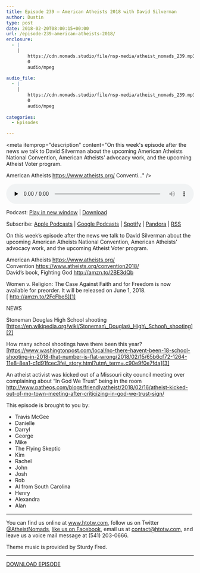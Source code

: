 ```yaml
---
title: Episode 239 – American Atheists 2018 with David Silverman
author: Dustin
type: post
date: 2018-02-20T08:00:15+00:00
url: /episode-239-american-atheists-2018/
enclosure:
  - |
    |
        https://cdn.nomads.studio/file/nsp-media/atheist_nomads_239.mp3
        0
        audio/mpeg
        
audio_file:
  - |
    |
        https://cdn.nomads.studio/file/nsp-media/atheist_nomads_239.mp3
        0
        audio/mpeg
        
categories:
  - Episodes

---
```

<div itemscope itemtype="http://schema.org/AudioObject">
  <meta itemprop="name" content="Episode 239 &#8211; American Atheists 2018 with David Silverman" />
  
  <meta itemprop="uploadDate" content="2018-02-20T01:00:15-07:00" />
  
  <meta itemprop="encodingFormat" content="audio/mpeg" />
  
  <meta itemprop="description" content="On this week's episode after the news we talk to David Silverman about the upcoming American Atheists National Convention, American Atheists' advocacy work, and the upcoming Atheist Voter program.

American Atheists https://www.atheists.org/
Conventi..." />
  
  <meta itemprop="contentUrl" content="https://dts.podtrac.com/redirect.mp3/cdn.nomads.studio/file/nsp-media/atheist_nomads_239.mp3" />
  </p> 
  
  <div class="powerpress_player" id="powerpress_player_8502">
    <audio class="wp-audio-shortcode" id="audio-1690-246" preload="none" style="width: 100%;" controls="controls"><source type="audio/mpeg" src="https://dts.podtrac.com/redirect.mp3/cdn.nomads.studio/file/nsp-media/atheist_nomads_239.mp3?_=246" /><a href="https://dts.podtrac.com/redirect.mp3/cdn.nomads.studio/file/nsp-media/atheist_nomads_239.mp3">https://dts.podtrac.com/redirect.mp3/cdn.nomads.studio/file/nsp-media/atheist_nomads_239.mp3</a></audio>
  </div>
</div>

<p class="powerpress_links powerpress_links_mp3">
  Podcast: <a href="https://dts.podtrac.com/redirect.mp3/cdn.nomads.studio/file/nsp-media/atheist_nomads_239.mp3" class="powerpress_link_pinw" target="_blank" title="Play in new window" onclick="return powerpress_pinw('https://htotw.com/?powerpress_pinw=1690-podcast');" rel="nofollow">Play in new window</a> | <a href="https://dts.podtrac.com/redirect.mp3/cdn.nomads.studio/file/nsp-media/atheist_nomads_239.mp3" class="powerpress_link_d" title="Download" rel="nofollow" download="atheist_nomads_239.mp3">Download</a>
</p>

<p class="powerpress_links powerpress_subscribe_links">
  Subscribe: <a href="https://podcasts.apple.com/us/podcast/humanists-take-on-the-world/id530050098?mt=2&ls=1" class="powerpress_link_subscribe powerpress_link_subscribe_itunes" target="_blank" title="Subscribe on Apple Podcasts" rel="nofollow">Apple Podcasts</a> | <a href="https://www.google.com/podcasts?feed=aHR0cDovL2F0aGVpc3Rub21hZHMubGlic3luLmNvbS9yc3M%3D" class="powerpress_link_subscribe powerpress_link_subscribe_googleplay" target="_blank" title="Subscribe on Google Podcasts" rel="nofollow">Google Podcasts</a> | <a href="https://open.spotify.com/show/3LzK2xZGike6Tc1GEMtMbr?si=LieN9SNuTpq96smuaUsH8A" class="powerpress_link_subscribe powerpress_link_subscribe_spotify" target="_blank" title="Subscribe on Spotify" rel="nofollow">Spotify</a> | <a href="https://www.pandora.com/podcast/atheist-nomads/PC:10122?corr=62071012&part=ug" class="powerpress_link_subscribe powerpress_link_subscribe_pandora" target="_blank" title="Subscribe on Pandora" rel="nofollow">Pandora</a> | <a href="https://htotw.com/feed/podcast/" class="powerpress_link_subscribe powerpress_link_subscribe_rss" target="_blank" title="Subscribe via RSS" rel="nofollow">RSS</a>
</p>

<center>
</center>On this week&#8217;s episode after the news we talk to David Silverman about the upcoming American Atheists National Convention, American Atheists&#8217; advocacy work, and the upcoming Atheist Voter program.

American Atheists <https://www.atheists.org/>  
Convention <https://www.atheists.org/convention2018/>  
David&#8217;s book, Fighting God <http://amzn.to/2BE3dQb>

Women v. Religion: The Case Against Faith and for Freedom is now available for preorder. It will be released on June 1, 2018.[ http://amzn.to/2FcFbeS][1]

NEWS

Stoneman Douglas High School shooting  
 [https://en.wikipedia.org/wiki/Stoneman\_Douglas\_High\_School\_shooting][2]

How many school shootings have there been this year?  
 [https://www.washingtonpost.com/local/no-there-havent-been-18-school-shooting-in-2018-that-number-is-flat-wrong/2018/02/15/65b6cf72-1264-11e8-8ea1-c1d91fcec3fe\_story.html?utm\_term=.c90e9f0e7fda][3]

An atheist activist was kicked out of a Missouri city council meeting over complaining about &#8220;In God We Trust&#8221; being in the room  
<http://www.patheos.com/blogs/friendlyatheist/2018/02/16/atheist-kicked-out-of-mo-town-meeting-after-criticizing-in-god-we-trust-sign/>

This episode is brought to you by:

* Travis McGee  
* Danielle  
* Darryl  
* George  
* Mike  
* The Flying Skeptic  
* Kim  
* Rachel  
* John  
* Josh  
* Rob  
* Al from South Carolina  
* Henry  
* Alexandra  
* Alan

<hr width="500" />

You can find us online at <a href="https://www.htotw.com/" target="_blank" rel="noopener">www.htotw.com</a>, follow us on Twitter <a href="https://twitter.com/AtheistNomads" target="_blank" rel="noopener">@AtheistNomads</a>, <a href="https://htotw.com/facebook" target="_blank" rel="noopener">like us on Facebook</a>, email us at <contact@htotw.com>, and leave us a voice mail message at (541) 203-0666.

Theme music is provided by Sturdy Fred.

<hr width="”500”" />

[DOWNLOAD EPISODE][4]

 [1]: http://amzn.to/2FcFbeS
 [2]: https://en.wikipedia.org/wiki/Stoneman_Douglas_High_School_shooting
 [3]: https://www.washingtonpost.com/local/no-there-havent-been-18-school-shooting-in-2018-that-number-is-flat-wrong/2018/02/15/65b6cf72-1264-11e8-8ea1-c1d91fcec3fe_story.html?utm_term=.c90e9f0e7fda
 [4]: https://dts.podtrac.com/redirect.mp3/cdn.nomads.studio/file/nsp-media/atheist_nomads_239.mp3